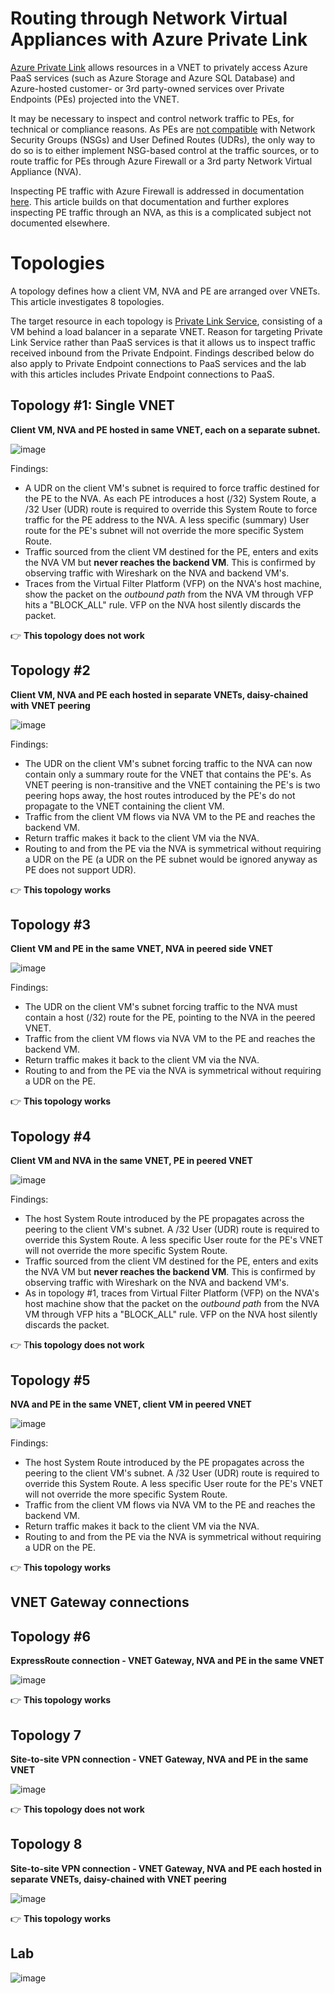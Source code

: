 # **Routing through Network Virtual Appliances with Azure Private Link**

[Azure Private Link](https://docs.microsoft.com/en-us/azure/private-link/private-link-overview) allows resources in a VNET to privately access Azure PaaS services (such as Azure Storage and Azure SQL Database) and Azure-hosted customer- or 3rd party-owned services over Private Endpoints (PEs) projected into the VNET.

It may be necessary to inspect and control network traffic to PEs, for technical or compliance reasons. As PEs are [not compatible](https://docs.microsoft.com/en-us/azure/private-link/private-endpoint-overview#limitations) with Network Security Groups (NSGs) and User Defined Routes (UDRs), the only way to do so is to either implement NSG-based control at the traffic sources, or to route traffic for PEs through Azure Firewall or a 3rd party Network Virtual Appliance (NVA). 

Inspecting PE traffic with Azure Firewall is addressed in documentation [here](https://docs.microsoft.com/en-us/azure/private-link/inspect-traffic-with-azure-firewall). This article builds on that documentation and further explores inspecting PE traffic through an NVA, as this is a complicated subject not documented elsewhere.

# Topologies
A topology defines how a client VM, NVA and PE are arranged over VNETs. This article investigates 8 topologies.

The target resource in each topology is [Private Link Service](https://docs.microsoft.com/en-us/azure/private-link/private-link-service-overview), consisting of a VM behind a load balancer in a separate VNET. Reason for targeting Private Link Service rather than PaaS services is that it allows us to inspect traffic received inbound from the Private Endpoint. Findings described below do also apply to Private Endpoint connections to PaaS services and the lab with this articles includes Private Endpoint connections to PaaS.

## Topology #1: Single VNET
**Client VM, NVA and PE hosted in same VNET, each on a separate subnet.**

![image](images/topology1.png)

Findings:
- A UDR on the client VM's subnet is required to force traffic destined for the PE to the NVA. As each PE introduces a host (/32) System Route, a /32 User (UDR) route is required to override this System Route to force traffic for the PE address to the NVA. A less specific (summary) User route for the PE's subnet will not override the more specific System Route.
- Traffic sourced from the client VM destined for the PE, enters and exits the NVA VM but **never reaches the backend VM**. This is confirmed by observing traffic with Wireshark on the NVA and backend VM's.
- Traces from the Virtual Filter Platform (VFP) on the NVA's host machine, show the packet on the *outbound path* from the NVA VM through VFP hits a "BLOCK_ALL" rule. VFP on the NVA host silently discards the packet.

:point_right: **This topology does not work**

## Topology #2
**Client VM, NVA and PE each hosted in separate VNETs, daisy-chained with VNET peering**

![image](images/topology2.png)

Findings:
- The UDR on the client VM's subnet forcing traffic to the NVA can now contain only a summary route for the VNET that contains the PE's. As VNET peering is non-transitive and the VNET containing the PE's is two peering hops away, the host routes introduced by the PE's do not propagate to the VNET containing the client VM.
- Traffic from the client VM flows via NVA VM to the PE and reaches the backend VM. 
- Return traffic makes it back to the client VM via the NVA.
- Routing to and from the PE via the NVA is symmetrical without requiring a UDR on the PE (a UDR on the PE subnet would be ignored anyway as PE does not support UDR).

:point_right: **This topology works**

## Topology #3
**Client VM and PE in the same VNET, NVA in peered side VNET**

![image](images/topology3.png)

Findings:
- The UDR on the client VM's subnet forcing traffic to the NVA must contain a host (/32) route for the PE, pointing to the NVA in the peered VNET.
- Traffic from the client VM flows via NVA VM to the PE and reaches the backend VM. 
- Return traffic makes it back to the client VM via the NVA.
- Routing to and from the PE via the NVA is symmetrical without requiring a UDR on the PE.

:point_right: **This topology works**

## Topology #4
**Client VM and NVA in the same VNET, PE in peered VNET**

![image](images/topology4.png)

Findings:
- The host System Route introduced by the PE propagates across the peering to the client VM's subnet. A /32 User (UDR) route is required to override this System Route. A less specific User route for the PE's VNET will not override the more specific System Route.
- Traffic sourced from the client VM destined for the PE, enters and exits the NVA VM but **never reaches the backend VM**. This is confirmed by observing traffic with Wireshark on the NVA and backend VM's.
- As in topology #1, traces from Virtual Filter Platform (VFP) on the NVA's host machine show that the packet on the *outbound path* from the NVA VM through VFP hits a "BLOCK_ALL" rule. VFP on the NVA host silently discards the packet.

:point_right: T**his topology does not work**

## Topology #5
**NVA and PE in the same VNET, client VM in peered VNET**

![image](images/topology5.png)

Findings:
- The host System Route introduced by the PE propagates across the peering to the client VM's subnet. A /32 User (UDR) route is required to override this System Route. A less specific User route for the PE's VNET will not override the more specific System Route.
- Traffic from the client VM flows via NVA VM to the PE and reaches the backend VM. 
- Return traffic makes it back to the client VM via the NVA.
- Routing to and from the PE via the NVA is symmetrical without requiring a UDR on the PE.

:point_right: **This topology works**  

## VNET Gateway connections

## Topology #6
**ExpressRoute connection - VNET Gateway, NVA and PE in the same VNET**

![image](images/topology6.png)

:point_right: **This topology works**  


## Topology 7
**Site-to-site VPN connection - VNET Gateway, NVA and PE in the same VNET**

![image](images/topology7.png)

:point_right: **This topology does not work**  

## Topology 8
**Site-to-site VPN connection - VNET Gateway, NVA and PE each hosted in separate VNETs, daisy-chained with VNET peering**

![image](images/topology8.png)

:point_right: **This topology works**

## Lab


![image](images/azure-privatelink-routing.png)

